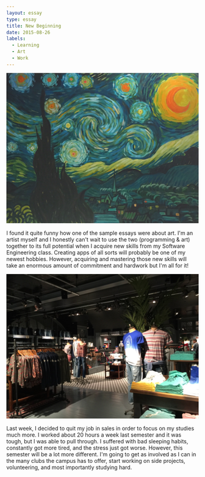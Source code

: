 ```yaml
---
layout: essay
type: essay
title: New Beginning
date: 2015-08-26
labels:
  - Learning
  - Art
  - Work
---
```

<img class="ui tiny left circular floated image" src="../images/MyArt.jpg">

  I found it quite funny how one of the sample essays were about art. I'm an artist myself and I 
honestly can't wait to use the two (programming & art) together to its full potential when I acquire new skills from my 
Software Engineering class. Creating apps of all sorts will probably be one of my newest hobbies. However, acquiring and mastering those 
new skills will take an enormous amount of commitment and hardwork but I'm all for it! 

<img class="ui tiny left circular floated image" src="../images/instore.jpg"> 

  Last week, I decided to quit my job in sales in order to focus on my studies much more. I worked about 20 hours a week last
semester and it was tough, but I was able to pull through. I suffered with bad sleeping habits, constantly got more tired, and
the stress just got worse. However, this semester will be a lot more different. I'm going to get as involved as I can in the many
clubs the campus has to offer, start working on side projects, volunteering, and most importantly studying hard. 
